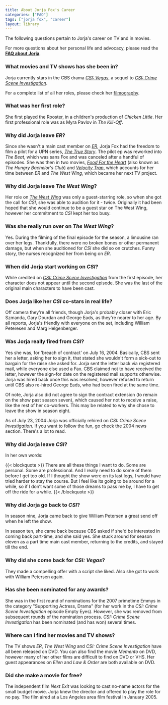 ```yaml
---
title: About Jorja Fox's Career
categories: ["FAQ"]
tags: ["jorja fox", "career"]
layout: library
---
```


The following questions pertain to Jorja's career on TV and in movies.

For more questions about her personal life and advocacy, please read the **[FAQ about Jorja](/library/faq/jorja/)**.

### What movies and TV shows has she been in?

Jorja currently stars in the CBS drama _[CSI: Vegas](/library/actor/csi-vegas/)_, a sequel to _[CSI: Crime Scene Investigation](/library/actor/csi/)_.

For a complete list of all her roles, please check her [filmography](/library/filmography/).

### What was her first role?

She first played the Rooster, in a children's production of _Chicken Little_. Her first professional role was as Myra Pavlov in _The Kill-Off_.

### Why did Jorja leave _ER_?

Since she wasn't a main cast member on _[ER](/library/actor/er/)_, Jorja Fox had the freedom to film a pilot for a UPN series, _[The True Story](/library/actor/true-story/)_. The pilot ep was reworked into _The Beat_, which was sans Fox and was canceled after a handful of episodes. She was then in two movies, _[Food For the Heart](/library/actor/food-heart/)_ (also known as _The Hungry Bachelor's Club_) and _[Velocity Trap](/library/actor/velocity-trap/)_, which accounts for her time between _ER_ and _The West Wing_, which became her next TV project.

### Why did Jorja leave _The West Wing_?

Her role on _[The West Wing](/library/actor/west-wing/)_ was only a guest-starring role, so when she got the call for _CSI_, she was able to audition for it - twice. Originally it had been hoped that she would continue to be a guest star on The West Wing, however her commitment to _CSI_ kept her too busy.

### Was she really run over on _The West Wing_?

Yes. During the filming of the final episode for the season, a limousine ran over her legs. Thankfully, there were no broken bones or other permanent damage, but when she auditioned for _CSI_ she did so on crutches. Funny story, the nurses recognized her from being on _ER_.

### When did Jorja start working on _CSI_?

While credited on _[CSI: Crime Scene Investigation](/library/actor/csi/)_ from the first episode, her character does not appear until the second episode. She was the last of the original main characters to have been cast.

### Does Jorja like her _CSI_ co-stars in real life?

Off camera they're all friends, though Jorja's probably closer with Eric Szmanda, Gary Dourdan and George Eads, as they're nearer to her age. By all reports, Jorja's friendly with everyone on the set, including William Peteresen and Marg Helgenberger.

### Was Jorja really fired from _CSI_?

Yes she was, for 'breach of contract' on July 16, 2004. Basically, CBS sent her a letter, asking her to sign it, that stated she wouldn't form a sick-out to bargain for the raise she asked for. Jorja sent the letter back via registered mail, while everyone else used a Fax. CBS claimed not to have received the letter, however the sign-for date on the registered mail supports otherwise. Jorja was hired back once this was resolved, however refused to return until CBS also re-hired George Eads, who had been fired at the same time.

Of note, Jorja also did not agree to sign the contract extension (to remain on the show past season seven), which caused her not to receive a raise, like the rest of her co-workers. This may be related to why she chose to leave the show in season eight.

As of July 23, 2004 Jorja was officially rehired on _CSI: Crime Scene Investigation_. If you want to follow the fun, go check the 2004 news section. There's a lot to read.

### Why did Jorja leave _CSI_?

In her own words:

{{< blockquote >}}
There are all these things I want to do. Some are personal. Some are professional. And I really need to do some of them before I get too old. If I thought the show were on its last legs, I would have tried harder to stay the course. But I feel like its going to be around for a while, so if I don’t want some of those dreams to pass me by, I have to get off the ride for a while.
{{< /blockquote >}}

### Why did Jorja go back to _CSI_?

In season nine, Jorja came back to give William Petersen a great send off when he left the show.

In season ten, she came back because CBS asked if she'd be interested in coming back part-time, and she said yes. She stuck around for season eleven as a part time main cast member, returning to the credits, and stayed till the end.

### Why did she come back for _CSI: Vegas_?

They made a compelling offer with a script she liked. Also she got to work with William Petersen again.

### Has she been nominated for any awards?

She was in the first round of nominations for the 2007 primetime Emmys in the category "Supporting Actress, Drama" (for her work in the _CSI: Crime Scene Investigation_ episode Empty Eyes). However, she was removed from subsequent rounds of the nomination process. _CSI: Crime Scene Investigation_ has been nominated (and has won) several times.

### Where can I find her movies and TV shows?

The TV shows _ER_, _The West Wing_ and _CSI: Crime Scene Investigation_ have all been released on DVD. You can also find the movie _Memento_ on DVD, however many of her other films are difficult to find on DVD or VHS. Her guest appearances on _Ellen_ and _Law & Order_ are both available on DVD.

### Did she make a movie for free?

The independent film _Next Exit_ was looking to cast no-name actors for the small budget movie. Jorja knew the director and offered to play the role for no pay. The film aired at a Los Angeles area film festival in January 2005.
